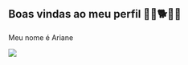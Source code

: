 ## Boas vindas ao meu perfil 🌙🤍🐕🏁🦩

Meu nome é Ariane





![](https://media.tenor.com/v9XIZ3ZgKvEAAAAM/moon-earths-moon.gif)
